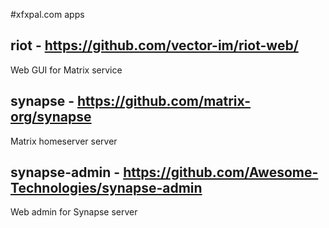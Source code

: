 #xfxpal.com apps

## riot - https://github.com/vector-im/riot-web/

Web GUI for Matrix service

## synapse - https://github.com/matrix-org/synapse

Matrix homeserver server

## synapse-admin -  https://github.com/Awesome-Technologies/synapse-admin

Web admin for Synapse server
